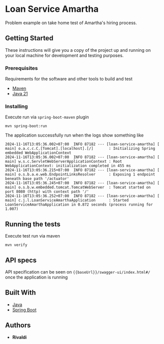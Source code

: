 # Loan Service Amartha

Problem example on take home test of Amartha's hiring process.

## Getting Started

These instructions will give you a copy of the project up and running on
your local machine for development and testing purposes.

### Prerequisites

Requirements for the software and other tools to build and test

- [Maven](https://maven.apache.org/download.cgi?.)
- [Java 21](https://adoptium.net/download/)

### Installing

Execute run via `spring-boot-maven` plugin

    mvn spring-boot:run

The application successfully run when the logs show something like

```
2024-11-16T13:05:36.002+07:00  INFO 87182 --- [loan-service-amartha] [           main] o.a.c.c.C.[Tomcat].[localhost].[/]       : Initializing Spring embedded WebApplicationContext
2024-11-16T13:05:36.002+07:00  INFO 87182 --- [loan-service-amartha] [           main] w.s.c.ServletWebServerApplicationContext : Root WebApplicationContext: initialization completed in 455 ms
2024-11-16T13:05:36.215+07:00  INFO 87182 --- [loan-service-amartha] [           main] o.s.b.a.e.web.EndpointLinksResolver      : Exposing 1 endpoint beneath base path '/actuator'
2024-11-16T13:05:36.245+07:00  INFO 87182 --- [loan-service-amartha] [           main] o.s.b.w.embedded.tomcat.TomcatWebServer  : Tomcat started on port 8080 (http) with context path '/'
2024-11-16T13:05:36.252+07:00  INFO 87182 --- [loan-service-amartha] [           main] c.j.l.LoanServiceAmarthaApplication      : Started LoanServiceAmarthaApplication in 0.872 seconds (process running for 1.007)
```

## Running the tests

Execute test run via maven

    mvn verify

## API specs

API specification can be seen on `{{baseUrl}}/swagger-ui/index.html#/` once the application is running

## Built With

- [Java](https://www.java.com/en/)
- [Spring Boot](https://spring.io/projects/spring-boot)

## Authors

- **Rivaldi**
